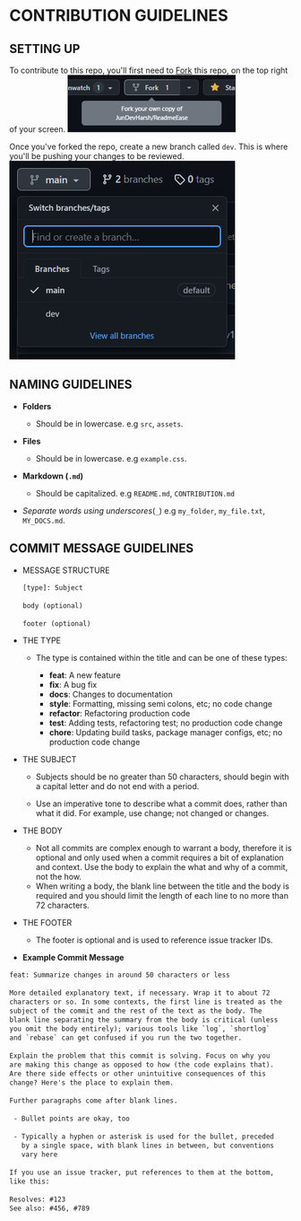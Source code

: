 # **CONTRIBUTION GUIDELINES**

## SETTING UP
To contribute to this repo, you'll first need to [Fork](https://github.com/JunDevHarsh/ReadmeEase/fork) this repo, on the top right of your screen.
![Fork Demo](./public/images/fork.png)

Once you've forked the repo, create a new branch called `dev`.
This is where you'll be pushing your changes to be reviewed.
![Dev Branch](./public/images/dev.png)


## **NAMING GUIDELINES**
- **Folders**
    - Should be in lowercase. e.g `src`, `assets`.

- **Files**
    - Should be in lowercase. e.g `example.css`.

- **Markdown (`.md`)**
    - Should be capitalized. e.g `README.md`, `CONTRIBUTION.md`
- *Separate words using underscores*(`_`) e.g `my_folder`, `my_file.txt`, `MY_DOCS.md`.

## **COMMIT MESSAGE GUIDELINES**
- MESSAGE STRUCTURE
    ```
    [type]: Subject

    body (optional)

    footer (optional)
    ```
- THE TYPE

    - The type is contained within the title and can be one of these types:

        - **feat**: A new feature
        - **fix**: A bug fix
        - **docs**: Changes to documentation
        - **style**: Formatting, missing semi colons, etc; no code change
        - **refactor**: Refactoring production code
        - **test**: Adding tests, refactoring test; no production code change
        - **chore**: Updating build tasks, package manager configs, etc; no production code change

- THE SUBJECT

    - Subjects should be no greater than 50 characters, should begin with a capital letter and do not end with a period.

    - Use an imperative tone to describe what a commit does, rather than what it did. For example, use change; not changed or changes.

- THE BODY

    - Not all commits are complex enough to warrant a body, therefore it is optional and only used when a commit requires a bit of explanation and context. Use the body to explain the what and why of a commit, not the how.
    - When writing a body, the blank line between the title and the body is required and you should limit the length of each line to no more than 72 characters.

- THE FOOTER
    - The footer is optional and is used to reference issue tracker IDs.

- **Example Commit Message**
```
feat: Summarize changes in around 50 characters or less

More detailed explanatory text, if necessary. Wrap it to about 72
characters or so. In some contexts, the first line is treated as the
subject of the commit and the rest of the text as the body. The
blank line separating the summary from the body is critical (unless
you omit the body entirely); various tools like `log`, `shortlog`
and `rebase` can get confused if you run the two together.

Explain the problem that this commit is solving. Focus on why you
are making this change as opposed to how (the code explains that).
Are there side effects or other unintuitive consequences of this
change? Here's the place to explain them.

Further paragraphs come after blank lines.

 - Bullet points are okay, too

 - Typically a hyphen or asterisk is used for the bullet, preceded
   by a single space, with blank lines in between, but conventions
   vary here

If you use an issue tracker, put references to them at the bottom,
like this:

Resolves: #123
See also: #456, #789
```